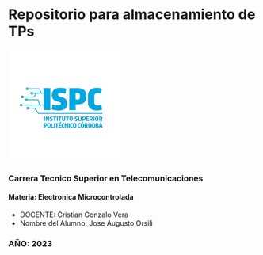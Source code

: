 # Repositorio para almacenamiento de TPs

[![Instituto](assets/ispc2.png)](assets2/ispc.png)

### Carrera Tecnico Superior en Telecomunicaciones

#### Materia: Electronica Microcontrolada
*  DOCENTE: Cristian Gonzalo Vera
*  Nombre del Alumno: Jose Augusto Orsili             

### AÑO: 2023
